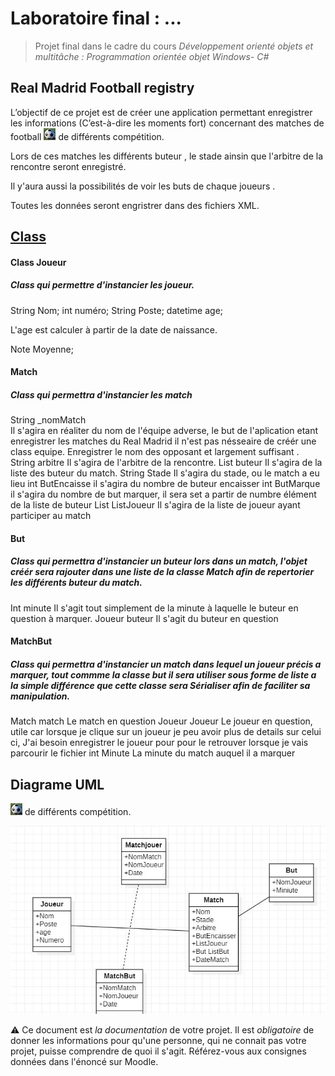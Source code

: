 # Laboratoire final : ... #

> Projet final dans le cadre du cours *Développement orienté objets et multitâche : Programmation orientée objet Windows- C#*

## Real Madrid  Football registry ##

L’objectif de ce projet est de créer une application permettant enregistrer les informations (C’est-à-dire les moments fort) concernant des matches de football ![alt](./260px-Football_Pallo_valmiina-cropped.jpg) de différents compétition. 

Lors de ces matches les différents buteur , le stade ainsin que l'arbitre de la rencontre seront enregistré. 

Il y'aura aussi la possibilités de voir les buts de chaque joueurs .

Toutes les données seront engristrer dans des fichiers XML.


## <u>Class</u> ##



#### Class Joueur  ####

##### Class qui permettre d'instancier les joueur.

String Nom;
int numéro;
String Poste;
datetime age; 

L'age est calculer à partir de la date de naissance.

Note Moyenne;

#### Match ####

##### Class qui permettra  d'instancier les match

 String _nomMatch  
  Il s'agira en réaliter du nom de l'équipe adverse, le but de l'aplication etant enregistrer les matches du Real Madrid il n'est pas nésseaire de créér une class equipe. Enregistrer le nom des opposant et largement suffisant .
 String arbitre 
  Il s'agira de l'arbitre de la rencontre.
  List<but> buteur
  Il s'agira de la liste des buteur du match.
  String Stade 
  Il s'agira du stade, ou le match a eu lieu
 int ButEncaisse 
  il s'agira du nombre de buteur encaisser 
  int ButMarque 
  il s'agira du nombre de but marquer, il sera set a partir de numbre élément de la liste de buteur
  List<Joueur> ListJoueur
  Il s'agira de la liste de joueur ayant  participer au match
  
  
#### But ####

##### Class qui permettra  d'instancier un buteur lors dans un match, l'objet créér sera rajouter dans une liste de la classe Match afin de repertorier les différents buteur du match.
  
  Int minute 
  Il s'agit tout simplement de la minute à laquelle le buteur en question à marquer.
  Joueur buteur
  Il s'agit du buteur en question
  
#### MatchBut ####

##### Class qui permettra  d'instancier un match dans lequel un joueur précis a marquer, tout commme la classe but il sera utiliser sous forme de liste a la simple différence que cette classe sera Sérialiser afin de faciliter sa manipulation.
  
 Match match 
  Le match en question 
 Joueur Joueur
  Le joueur en question, utile car lorsque je clique sur un joueur je peu avoir plus de details sur celui ci, J'ai besoin enregistrer le joueur pour pour le retrouver lorsque je vais parcourir le fichier
  int Minute
  La minute du match auquel il a marquer 


## Diagrame UML
 
  ![alt](./260px-Football_Pallo_valmiina-cropped.jpg) de différents compétition. 

![alt](./UML.jpg)


  
  
  








⚠️ Ce document est *la documentation* de votre projet. Il est *obligatoire* de donner les informations pour qu'une personne, qui ne connait pas votre projet, puisse comprendre de quoi il s'agit. Référez-vous aux consignes données dans l'énoncé sur Moodle.

